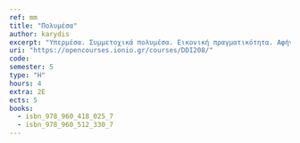 ```yaml
---
ref: mm
title: "Πολυμέσα"
author: karydis
excerpt: "Υπερμέσα. Συμμετοχικά πολυμέσα. Εικονική πραγματικότητα. Αφήγηση. Διάδραση. Μορφές αναπαράστασης πληροφορίας σε συστήματα πολυμέσων. Η αρχιτεκτονική συστημάτων υπερμέσων. Ψυχαγωγικές και Εκπαιδευτικές Εφαρμογές. Γεωγραφικά Συστήματα Πληροφόρησης. Προγραμματισμός και ανάπτυξη πολυμεσικών εφαρμογών."
uri: "https://opencourses.ionio.gr/courses/DDI208/"
code: 
semester: 5
type: "H"
hours: 4
extra: 2Ε
ects: 5
books:
  - isbn_978_960_418_025_7
  - isbn_978_960_512_330_7
---
```


